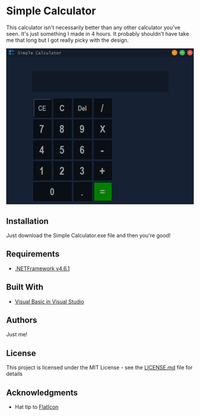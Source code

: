 # Simple Calculator

This calculator isn't necessarily better than any other calculator you've seen. It's just something I made in 4 hours. It probably shouldn't have take me that long but I got really picky with the design.

![github](https://github.com/aaronbenjamin1/simplecalculator/blob/master/images/aaronscalculator.png)

## Installation

Just download the Simple Calculator.exe file and then you're good!

## Requirements
* [.NETFramework v4.6.1](https://www.microsoft.com/en-us/download/details.aspx?id=49982)
## Built With

* [Visual Basic in Visual Studio](https://visualstudio.microsoft.com/)

## Authors

Just me!

## License

This project is licensed under the MIT License - see the [LICENSE.md](LICENSE.md) file for details

## Acknowledgments

* Hat tip to [FlatIcon](https://www.flaticon.com/)
